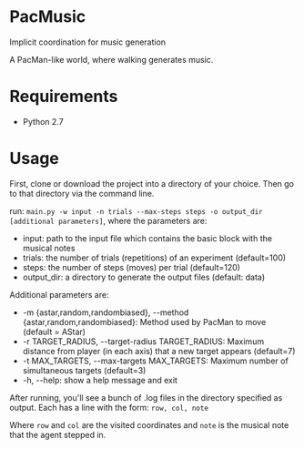 # PacMusic
Implicit coordination for music generation

A PacMan-like world, where walking generates music.

# Requirements
- Python 2.7

# Usage
First, clone or download the project into a directory of your choice. Then go to that directory via the command line.

run: `main.py -w input -n trials --max-steps steps -o output_dir [additional parameters]`, where the parameters are:
- input: path to the input file which contains the basic block with the musical notes
- trials: the number of trials (repetitions) of an experiment (default=100)
- steps: the number of steps (moves) per trial (default=120)
- output_dir: a directory to generate the output files (default: data)

Additional parameters are:
- -m {astar,random,randombiased}, --method {astar,random,randombiased}: Method used by PacMan to move (default = AStar)
- -r TARGET_RADIUS, --target-radius TARGET_RADIUS:  Maximum distance from player (in each axis) that a new target appears (default=7)
- -t MAX_TARGETS, --max-targets MAX_TARGETS: Maximum number of simultaneous targets (default=3)
- -h, --help: show a help message and exit

After running, you'll see a bunch of .log files in the directory specified as output. Each has a line with the form:
`row, col, note`

Where `row` and `col` are the visited coordinates and `note` is the musical note that the agent stepped in. 

